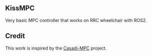 ## KissMPC

Very basic MPC controller that works on RRC wheelchair with ROS2.

## Credit

This work is inspired by the [Casadi-MPC](https://github.com/Smart-Wheelchair-RRC/casadi-mpc) project.